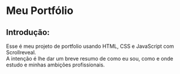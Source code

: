 <h1>
  Meu Portfólio
</h1>

<h2>
  Introdução:
</h2> 

<p> 
  Esse é meu projeto de portfolio usando HTML, CSS e JavaScript com Scrollreveal. <br>
  A intenção é lhe dar um breve resumo de como eu sou, como e onde estudo e minhas ambições profissionais.
</p>

<h2>
     
</h2>
